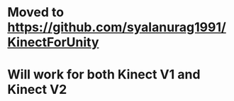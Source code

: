# Moved to https://github.com/syalanurag1991/KinectForUnity
# Will work for both Kinect V1 and Kinect V2

